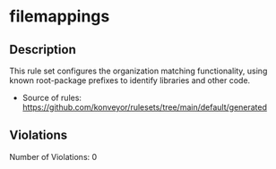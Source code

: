 # filemappings
## Description
This rule set configures the organization matching functionality, using known root-package prefixes to identify libraries and other code.
* Source of rules: https://github.com/konveyor/rulesets/tree/main/default/generated
## Violations
Number of Violations: 0
